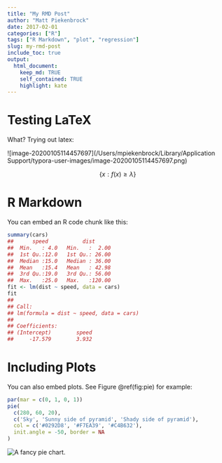 ```yaml
---
title: "My RMD Post"
author: "Matt Piekenbrock"
date: 2017-02-01
categories: ["R"]
tags: ["R Markdown", "plot", "regression"]
slug: my-rmd-post
include_toc: true
output: 
  html_document:
    keep_md: TRUE
    self_contained: TRUE
    highlight: kate
---
```




# Testing LaTeX

What?
Trying out latex:

![image-20200105114457697](/Users/mpiekenbrock/Library/Application Support/typora-user-images/image-20200105114457697.png)

$$\{x : f(x) \geq \lambda \}$$

# R Markdown

You can embed an R code chunk like this:


```r
summary(cars)
##      speed           dist       
##  Min.   : 4.0   Min.   :  2.00  
##  1st Qu.:12.0   1st Qu.: 26.00  
##  Median :15.0   Median : 36.00  
##  Mean   :15.4   Mean   : 42.98  
##  3rd Qu.:19.0   3rd Qu.: 56.00  
##  Max.   :25.0   Max.   :120.00
fit <- lm(dist ~ speed, data = cars)
fit
## 
## Call:
## lm(formula = dist ~ speed, data = cars)
## 
## Coefficients:
## (Intercept)        speed  
##     -17.579        3.932
```

# Including Plots

You can also embed plots. See Figure \@ref(fig:pie) for example:


```r
par(mar = c(0, 1, 0, 1))
pie(
  c(280, 60, 20),
  c('Sky', 'Sunny side of pyramid', 'Shady side of pyramid'),
  col = c('#0292D8', '#F7EA39', '#C4B632'),
  init.angle = -50, border = NA
)
```

![A fancy pie chart.](my_rmd_post_files/figure-html/pie-1.png)
